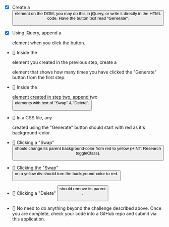 - [x] Create a <button> element on the DOM, you may do this in jQuery, or write it directly in the HTML code. Have the button text read "Generate".

- [x] Using jQuery, append a <div> element when you click the button.

- [] Inside the <div> element you created in the previous step, create a <p> element that shows how many times you have clicked the "Generate" button from the first step.

- [] Inside the <div> element created in step two, append two <button> elements with text of "Swap" & "Delete".

- [] In a CSS file, any <div> created using the "Generate" button should start with red as it's background-color.

- [] Clicking a "Swap" <button> should change its parent background-color from red to yellow (HINT: Research toggleClass).

- [] Clicking the "Swap" <button> on a yellow div should turn the background-color to red.

- [] Clicking a "Delete" <button> should remove its parent <div>.

- [] No need to do anything beyond the challenge described above. Once you are complete, check your code into a GitHub repo and submit via this application.
